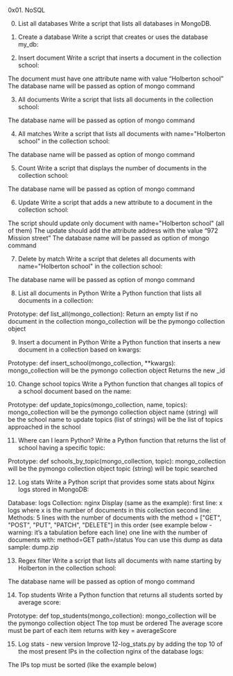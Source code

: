 0x01. NoSQL

0. List all databases
Write a script that lists all databases in MongoDB.

1. Create a database
Write a script that creates or uses the database my_db:

2. Insert document
Write a script that inserts a document in the collection school:

The document must have one attribute name with value “Holberton school”
The database name will be passed as option of mongo command

3. All documents
Write a script that lists all documents in the collection school:

The database name will be passed as option of mongo command

4. All matches
Write a script that lists all documents with name="Holberton school" in the collection school:

The database name will be passed as option of mongo command


5. Count
Write a script that displays the number of documents in the collection school:

The database name will be passed as option of mongo command

6. Update
Write a script that adds a new attribute to a document in the collection school:

The script should update only document with name="Holberton school" (all of them)
The update should add the attribute address with the value “972 Mission street”
The database name will be passed as option of mongo command

7. Delete by match
Write a script that deletes all documents with name="Holberton school" in the collection school:

The database name will be passed as option of mongo command

8. List all documents in Python
Write a Python function that lists all documents in a collection:

Prototype: def list_all(mongo_collection):
Return an empty list if no document in the collection
mongo_collection will be the pymongo collection object

9. Insert a document in Python
Write a Python function that inserts a new document in a collection based on kwargs:

Prototype: def insert_school(mongo_collection, **kwargs):
mongo_collection will be the pymongo collection object
Returns the new _id

10. Change school topics
Write a Python function that changes all topics of a school document based on the name:

Prototype: def update_topics(mongo_collection, name, topics):
mongo_collection will be the pymongo collection object
name (string) will be the school name to update
topics (list of strings) will be the list of topics approached in the school

11. Where can I learn Python?
Write a Python function that returns the list of school having a specific topic:

Prototype: def schools_by_topic(mongo_collection, topic):
mongo_collection will be the pymongo collection object
topic (string) will be topic searched

12. Log stats
Write a Python script that provides some stats about Nginx logs stored in MongoDB:

Database: logs
Collection: nginx
Display (same as the example):
first line: x logs where x is the number of documents in this collection
second line: Methods:
5 lines with the number of documents with the method = ["GET", "POST", "PUT", "PATCH", "DELETE"] in this order (see example below - warning: it’s a tabulation before each line)
one line with the number of documents with:
method=GET
path=/status
You can use this dump as data sample: dump.zip

13. Regex filter
Write a script that lists all documents with name starting by Holberton in the collection school:

The database name will be passed as option of mongo command


14. Top students
Write a Python function that returns all students sorted by average score:

Prototype: def top_students(mongo_collection):
mongo_collection will be the pymongo collection object
The top must be ordered
The average score must be part of each item returns with key = averageScore

15. Log stats - new version
Improve 12-log_stats.py by adding the top 10 of the most present IPs in the collection nginx of the database logs:

The IPs top must be sorted (like the example below)
